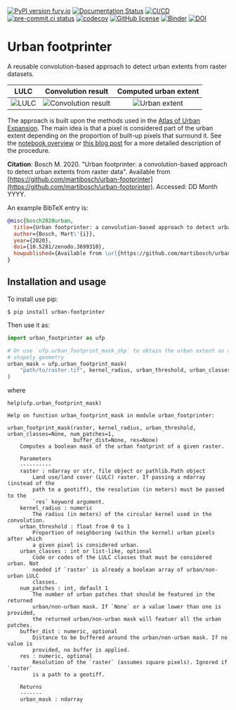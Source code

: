 [![PyPI version fury.io](https://badge.fury.io/py/urban-footprinter.svg)](https://pypi.python.org/pypi/urban-footprinter/)
[![Documentation Status](https://readthedocs.org/projects/urban-footprinter/badge/?version=latest)](https://urban-footprinter.readthedocs.io/en/latest/?badge=latest)
[![CI/CD](https://github.com/martibosch/urban-footprinter/actions/workflows/dev.yml/badge.svg)](https://github.com/martibosch/urban-footprinter/blob/main/.github/workflows/dev.yml)
[![pre-commit.ci status](https://results.pre-commit.ci/badge/github/martibosch/urban-footprinter/main.svg)](https://results.pre-commit.ci/latest/github/martibosch/urban-footprinter/main)
[![codecov](https://codecov.io/gh/martibosch/urban-footprinter/branch/main/graph/badge.svg?token=H8PW6I8DY5)](https://codecov.io/gh/martibosch/urban-footprinter)
[![GitHub license](https://img.shields.io/github/license/martibosch/urban-footprinter.svg)](https://github.com/martibosch/urban-footprinter/blob/main/LICENSE)
[![Binder](https://mybinder.org/badge_logo.svg)](https://mybinder.org/v2/gh/martibosch/urban-footprinter/main?filepath=notebooks/overview.ipynb)
[![DOI](https://zenodo.org/badge/215518909.svg)](https://zenodo.org/badge/latestdoi/215518909)

# Urban footprinter

A reusable convolution-based approach to detect urban extents from raster datasets.

|                    LULC                    |                       Convolution result                        |                Computed urban extent                 |
| :----------------------------------------: | :-------------------------------------------------------------: | :--------------------------------------------------: |
| ![LULC](notebooks/figures/zurich-lulc.png) | ![Convolution result](notebooks/figures/zurich-conv-result.png) | ![Urban extent](notebooks/figures/zurich-extent.png) |

The approach is built upon the methods used in the [Atlas of Urban Expansion](http://atlasofurbanexpansion.org/). The main idea is that a pixel is considered part of the urban extent depending on the proportion of built-up pixels that surround it. See the [notebook overview](https://github.com/martibosch/urban-footprinter/tree/main/notebooks/overview.ipynb) or [this blog post](https://martibosch.github.io/urban-footprinter/) for a more detailed description of the procedure.

**Citation**: Bosch M. 2020. "Urban footprinter: a convolution-based approach to detect urban extents from raster data". Available from [https://github.com/martibosch/urban-footprinter](https://github.com/martibosch/urban-footprinter). Accessed: DD Month YYYY.

An example BibTeX entry is:

```bibtex
@misc{bosch2020urban,
  title={Urban footprinter: a convolution-based approach to detect urban extents from raster data},
  author={Bosch, Mart\'{i}},
  year={2020},
  doi={10.5281/zenodo.3699310},
  howpublished={Available from \url{https://github.com/martibosch/urban-footprinter}. Accessed: DD Month YYYY},
}
```

## Installation and usage

To install use pip:

```
$ pip install urban-footprinter
```

Then use it as:

```python
import urban_footprinter as ufp

# Or use `ufp.urban_footprint_mask_shp` to obtain the urban extent as a
# shapely geometry
urban_mask = ufp.urban_footprint_mask(
    "path/to/raster.tif", kernel_radius, urban_threshold, urban_classes=urban_classes
)
```

where

```
help(ufp.urban_footprint_mask)

Help on function urban_footprint_mask in module urban_footprinter:

urban_footprint_mask(raster, kernel_radius, urban_threshold, urban_classes=None, num_patches=1,
                     buffer_dist=None, res=None)
    Computes a boolean mask of the urban footprint of a given raster.

    Parameters
    ----------
    raster : ndarray or str, file object or pathlib.Path object
        Land use/land cover (LULC) raster. If passing a ndarray (instead of the
        path to a geotiff), the resolution (in meters) must be passed to the
        `res` keyword argument.
    kernel_radius : numeric
        The radius (in meters) of the circular kernel used in the convolution.
    urban_threshold : float from 0 to 1
        Proportion of neighboring (within the kernel) urban pixels after which
        a given pixel is considered urban.
    urban_classes : int or list-like, optional
        Code or codes of the LULC classes that must be considered urban. Not
        needed if `raster` is already a boolean array of urban/non-urban LULC
        classes.
    num_patches : int, default 1
        The number of urban patches that should be featured in the returned
        urban/non-urban mask. If `None` or a value lower than one is provided,
        the returned urban/non-urban mask will featuer all the urban patches.
    buffer_dist : numeric, optional
        Distance to be buffered around the urban/non-urban mask. If no value is
        provided, no buffer is applied.
    res : numeric, optional
        Resolution of the `raster` (assumes square pixels). Ignored if `raster`
        is a path to a geotiff.

    Returns
    -------
    urban_mask : ndarray
```
